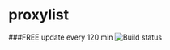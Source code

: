# proxylist
###FREE
update every 120 min
![Build status](https://github.com/crackmag/proxylist/actions/workflows/main.yml/badge.svg)
